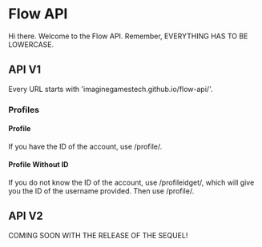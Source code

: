 # Flow API
Hi there. Welcome to the Flow API. Remember, EVERYTHING HAS TO BE LOWERCASE.
## API V1
Every URL starts with 'imaginegamestech.github.io/flow-api/<parameters>'.
### Profiles
#### Profile
If you have the ID of the account, use /profile/<profile id>.
#### Profile Without ID
If you do not know the ID of the account, use /profileidget/<username>, which will give you the ID of the username provided. Then use /profile/<profile id>.

## API V2
COMING SOON WITH THE RELEASE OF THE SEQUEL!
